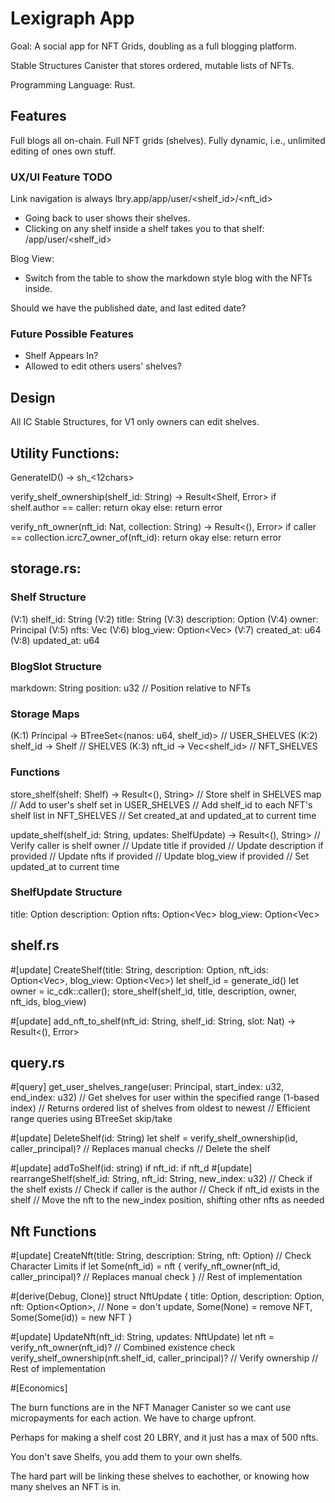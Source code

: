 # Lexigraph App

Goal: A social app for NFT Grids, doubling as a full blogging platform.

Stable Structures Canister that stores ordered, mutable lists of NFTs.

Programming Language: Rust.

## Features

Full blogs all on-chain.
Full NFT grids (shelves).
Fully dynamic, i.e., unlimited editing of ones own stuff.

### UX/UI Feature TODO

Link navigation is always lbry.app/app/user/<shelf_id>/<nft_id>
  - Going back to user shows their shelves.
  - Clicking on any shelf inside a shelf takes you to that shelf: /app/user/<shelf_id>

Blog View:
  - Switch from the table to show the markdown style blog with the NFTs inside.

Should we have the published date, and last edited date?

### Future Possible Features

- Shelf Appears In? 
- Allowed to edit others users' shelves?

## Design

All IC Stable Structures, for V1 only owners can edit shelves.

## Utility Functions:

GenerateID() -> sh_<12chars>

verify_shelf_ownership(shelf_id: String) -> Result<Shelf, Error>
  if shelf.author == caller:
    return okay
  else:
    return error

verify_nft_owner(nft_id: Nat, collection: String) -> Result<(), Error>
  if caller == collection.icrc7_owner_of(nft_id):
    return okay
  else:
    return error


## storage.rs:

### Shelf Structure

(V:1) shelf_id: String
(V:2) title: String
(V:3) description: Option<String>
(V:4) owner: Principal
(V:5) nfts: Vec<String>
(V:6) blog_view: Option<Vec<BlogSlot>>
(V:7) created_at: u64
(V:8) updated_at: u64

### BlogSlot Structure

markdown: String
position: u32  // Position relative to NFTs

### Storage Maps

(K:1) Principal -> BTreeSet<(nanos: u64, shelf_id)>  // USER_SHELVES
(K:2) shelf_id -> Shelf  // SHELVES
(K:3) nft_id -> Vec<shelf_id>  // NFT_SHELVES

### Functions

store_shelf(shelf: Shelf) -> Result<(), String>
  // Store shelf in SHELVES map
  // Add to user's shelf set in USER_SHELVES
  // Add shelf_id to each NFT's shelf list in NFT_SHELVES
  // Set created_at and updated_at to current time

update_shelf(shelf_id: String, updates: ShelfUpdate) -> Result<(), String>
  // Verify caller is shelf owner
  // Update title if provided
  // Update description if provided
  // Update nfts if provided
  // Update blog_view if provided
  // Set updated_at to current time

### ShelfUpdate Structure

title: Option<String>
description: Option<String>
nfts: Option<Vec<String>>
blog_view: Option<Vec<BlogSlot>>

## shelf.rs

#[update]
CreateShelf(title: String, description: Option<String>, nft_ids: Option<Vec<Nat>>, blog_view: Option<Vec<String>>)
  let shelf_id = generate_id()
  let owner = ic_cdk::caller();
  store_shelf(shelf_id, title, description, owner, nft_ids, blog_view)


#[update]
add_nft_to_shelf(nft_id: String, shelf_id: String, slot: Nat) -> Result<(), Error>


## query.rs

#[query]
get_user_shelves_range(user: Principal, start_index: u32, end_index: u32)
  // Get shelves for user within the specified range (1-based index)
  // Returns ordered list of shelves from oldest to newest
  // Efficient range queries using BTreeSet skip/take

#[update]
DeleteShelf(id: String)
  let shelf = verify_shelf_ownership(id, caller_principal)?  // Replaces manual checks
  // Delete the shelf

#[update]
addToShelf(id: string)
  if nft_id:
    if nft_d
#[update]
rearrangeShelf(shelf_id: String, nft_id: String, new_index: u32)
  // Check if the shelf exists
  // Check if caller is the author
  // Check if nft_id exists in the shelf
  // Move the nft to the new_index position, shifting other nfts as needed

## Nft Functions

#[update]
CreateNft(title: String, description: String, nft: Option<Nat>)
  // Check Character Limits
  if let Some(nft_id) = nft {
    verify_nft_owner(nft_id, caller_principal)?  // Replaces manual check
  }
  // Rest of implementation

#[derive(Debug, Clone)]
struct NftUpdate {
    title: Option<String>,
    description: Option<String>,
    nft: Option<Option<Nat>>,  // None = don't update, Some(None) = remove NFT, Some(Some(id)) = new NFT
}

#[update]
UpdateNft(nft_id: String, updates: NftUpdate)
  let nft = verify_nft_owner(nft_id)?  // Combined existence check
  verify_shelf_ownership(nft.shelf_id, caller_principal)?  // Verify ownership
  // Rest of implementation





#[Economics]

The burn functions are in the NFT Manager Canister so we cant use micropayments for each action. We have to charge upfront.

Perhaps for making a shelf cost 20 LBRY, and it just has a max of 500 nfts.

You don't save Shelfs, you add them to your own shelfs.

The hard part will be linking these shelves to eachother, or knowing how many shelves an NFT is in.
